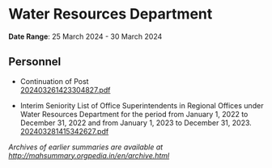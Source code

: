 # Water Resources Department

**Date Range**: 25 March 2024 - 30 March 2024


## Personnel
- Continuation of Post\
  [202403261423304827.pdf](https://gr.maharashtra.gov.in/Site/Upload/Government%20Resolutions/English/202403261423304827.pdf)

- Interim Seniority List of Office Superintendents in Regional Offices under Water Resources Department for the period from January 1, 2022 to December 31, 2022 and from January 1, 2023 to December 31, 2023.\
  [202403281415342627.pdf](https://gr.maharashtra.gov.in/Site/Upload/Government%20Resolutions/English/202403281415342627.pdf)


*Archives of earlier summaries are available at http://mahsummary.orgpedia.in/en/archive.html*